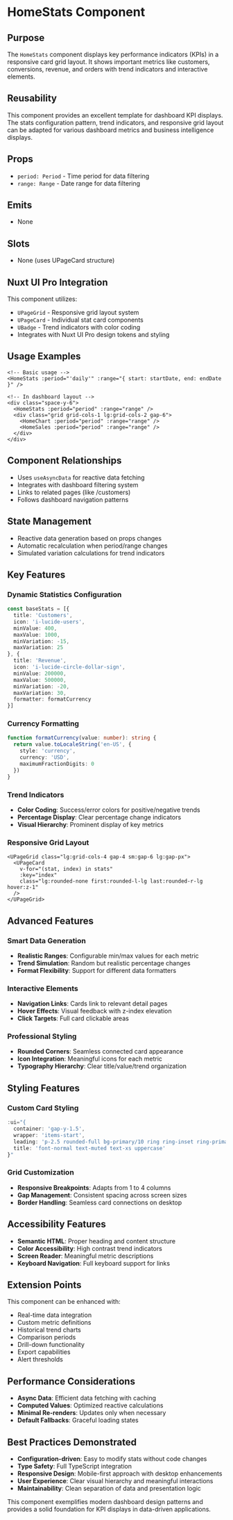 # HomeStats Component

## Purpose
The `HomeStats` component displays key performance indicators (KPIs) in a responsive card grid layout. It shows important metrics like customers, conversions, revenue, and orders with trend indicators and interactive elements.

## Reusability
This component provides an excellent template for dashboard KPI displays. The stats configuration pattern, trend indicators, and responsive grid layout can be adapted for various dashboard metrics and business intelligence displays.

## Props
- `period: Period` - Time period for data filtering
- `range: Range` - Date range for data filtering

## Emits
- None

## Slots
- None (uses UPageCard structure)

## Nuxt UI Pro Integration
This component utilizes:
- `UPageGrid` - Responsive grid layout system
- `UPageCard` - Individual stat card components
- `UBadge` - Trend indicators with color coding
- Integrates with Nuxt UI Pro design tokens and styling

## Usage Examples
```vue
<!-- Basic usage -->
<HomeStats :period="'daily'" :range="{ start: startDate, end: endDate }" />

<!-- In dashboard layout -->
<div class="space-y-6">
  <HomeStats :period="period" :range="range" />
  <div class="grid grid-cols-1 lg:grid-cols-2 gap-6">
    <HomeChart :period="period" :range="range" />
    <HomeSales :period="period" :range="range" />
  </div>
</div>
```

## Component Relationships
- Uses `useAsyncData` for reactive data fetching
- Integrates with dashboard filtering system
- Links to related pages (like /customers)
- Follows dashboard navigation patterns

## State Management
- Reactive data generation based on props changes
- Automatic recalculation when period/range changes
- Simulated variation calculations for trend indicators

## Key Features

### Dynamic Statistics Configuration
```typescript
const baseStats = [{
  title: 'Customers',
  icon: 'i-lucide-users',
  minValue: 400,
  maxValue: 1000,
  minVariation: -15,
  maxVariation: 25
}, {
  title: 'Revenue',
  icon: 'i-lucide-circle-dollar-sign',
  minValue: 200000,
  maxValue: 500000,
  minVariation: -20,
  maxVariation: 30,
  formatter: formatCurrency
}]
```

### Currency Formatting
```typescript
function formatCurrency(value: number): string {
  return value.toLocaleString('en-US', {
    style: 'currency',
    currency: 'USD',
    maximumFractionDigits: 0
  })
}
```

### Trend Indicators
- **Color Coding**: Success/error colors for positive/negative trends
- **Percentage Display**: Clear percentage change indicators
- **Visual Hierarchy**: Prominent display of key metrics

### Responsive Grid Layout
```vue
<UPageGrid class="lg:grid-cols-4 gap-4 sm:gap-6 lg:gap-px">
  <UPageCard
    v-for="(stat, index) in stats"
    :key="index"
    class="lg:rounded-none first:rounded-l-lg last:rounded-r-lg hover:z-1"
  />
</UPageGrid>
```

## Advanced Features

### Smart Data Generation
- **Realistic Ranges**: Configurable min/max values for each metric
- **Trend Simulation**: Random but realistic percentage changes
- **Format Flexibility**: Support for different data formatters

### Interactive Elements
- **Navigation Links**: Cards link to relevant detail pages
- **Hover Effects**: Visual feedback with z-index elevation
- **Click Targets**: Full card clickable areas

### Professional Styling
- **Rounded Corners**: Seamless connected card appearance
- **Icon Integration**: Meaningful icons for each metric
- **Typography Hierarchy**: Clear title/value/trend organization

## Styling Features

### Custom Card Styling
```typescript
:ui="{
  container: 'gap-y-1.5',
  wrapper: 'items-start',
  leading: 'p-2.5 rounded-full bg-primary/10 ring ring-inset ring-primary/25 flex-col',
  title: 'font-normal text-muted text-xs uppercase'
}"
```

### Grid Customization
- **Responsive Breakpoints**: Adapts from 1 to 4 columns
- **Gap Management**: Consistent spacing across screen sizes
- **Border Handling**: Seamless card connections on desktop

## Accessibility Features
- **Semantic HTML**: Proper heading and content structure
- **Color Accessibility**: High contrast trend indicators
- **Screen Reader**: Meaningful metric descriptions
- **Keyboard Navigation**: Full keyboard support for links

## Extension Points
This component can be enhanced with:
- Real-time data integration
- Custom metric definitions
- Historical trend charts
- Comparison periods
- Drill-down functionality
- Export capabilities
- Alert thresholds

## Performance Considerations
- **Async Data**: Efficient data fetching with caching
- **Computed Values**: Optimized reactive calculations
- **Minimal Re-renders**: Updates only when necessary
- **Default Fallbacks**: Graceful loading states

## Best Practices Demonstrated
- **Configuration-driven**: Easy to modify stats without code changes
- **Type Safety**: Full TypeScript integration
- **Responsive Design**: Mobile-first approach with desktop enhancements
- **User Experience**: Clear visual hierarchy and meaningful interactions
- **Maintainability**: Clean separation of data and presentation logic

This component exemplifies modern dashboard design patterns and provides a solid foundation for KPI displays in data-driven applications.
